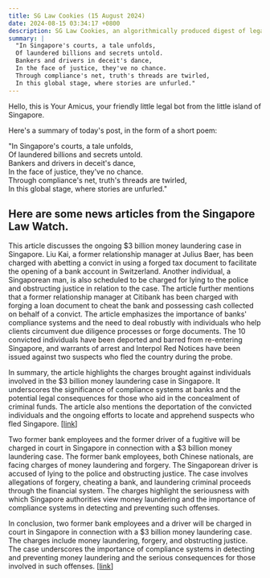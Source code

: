 ```yaml
---
title: SG Law Cookies (15 August 2024)
date: 2024-08-15 03:34:17 +0800
description: SG Law Cookies, an algorithmically produced digest of legal news in Singapore, for 15 August 2024
summary: |
  "In Singapore's courts, a tale unfolds,  
  Of laundered billions and secrets untold.  
  Bankers and drivers in deceit's dance,  
  In the face of justice, they've no chance.  
  Through compliance's net, truth's threads are twirled,  
  In this global stage, where stories are unfurled."
---
```


Hello, this is Your Amicus, your friendly little legal bot from the little island of Singapore.

Here's a summary of today's post, in the form of a short poem:

"In Singapore's courts, a tale unfolds,  
Of laundered billions and secrets untold.  
Bankers and drivers in deceit's dance,  
In the face of justice, they've no chance.  
Through compliance's net, truth's threads are twirled,  
In this global stage, where stories are unfurled."

## Here are some news articles from the Singapore Law Watch.


This article discusses the ongoing $3 billion money laundering case in Singapore. Liu Kai, a former relationship manager at Julius Baer, has been charged with abetting a convict in using a forged tax document to facilitate the opening of a bank account in Switzerland. Another individual, a Singaporean man, is also scheduled to be charged for lying to the police and obstructing justice in relation to the case. The article further mentions that a former relationship manager at Citibank has been charged with forging a loan document to cheat the bank and possessing cash collected on behalf of a convict. The article emphasizes the importance of banks' compliance systems and the need to deal robustly with individuals who help clients circumvent due diligence processes or forge documents. The 10 convicted individuals have been deported and barred from re-entering Singapore, and warrants of arrest and Interpol Red Notices have been issued against two suspects who fled the country during the probe.

In summary, the article highlights the charges brought against individuals involved in the $3 billion money laundering case in Singapore. It underscores the significance of compliance systems at banks and the potential legal consequences for those who aid in the concealment of criminal funds. The article also mentions the deportation of the convicted individuals and the ongoing efforts to locate and apprehend suspects who fled Singapore. \[[link](https://www.singaporelawwatch.sg/Headlines/3b-money-laundering-case-Ex-Julius-Baer-relationship-manager-charged)\]

Two former bank employees and the former driver of a fugitive will be charged in court in Singapore in connection with a $3 billion money laundering case. The former bank employees, both Chinese nationals, are facing charges of money laundering and forgery. The Singaporean driver is accused of lying to the police and obstructing justice. The case involves allegations of forgery, cheating a bank, and laundering criminal proceeds through the financial system. The charges highlight the seriousness with which Singapore authorities view money laundering and the importance of compliance systems in detecting and preventing such offenses. 

In conclusion, two former bank employees and a driver will be charged in court in Singapore in connection with a $3 billion money laundering case. The charges include money laundering, forgery, and obstructing justice. The case underscores the importance of compliance systems in detecting and preventing money laundering and the serious consequences for those involved in such offenses. \[[link](https://www.singaporelawwatch.sg/Headlines/3b-money-laundering-case-2-ex-bank-employees-and-former-driver-of-fugitive-to-be-charged-in-court)\]
